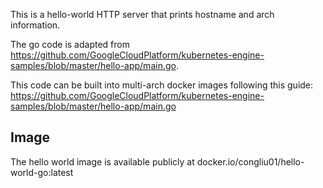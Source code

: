 This is a hello-world HTTP server that prints hostname and arch information. 

The go code is adapted from
https://github.com/GoogleCloudPlatform/kubernetes-engine-samples/blob/master/hello-app/main.go.

This code can be built into multi-arch docker images following this guide: https://github.com/GoogleCloudPlatform/kubernetes-engine-samples/blob/master/hello-app/main.go

## Image
The hello world image is available publicly at docker.io/congliu01/hello-world-go:latest
